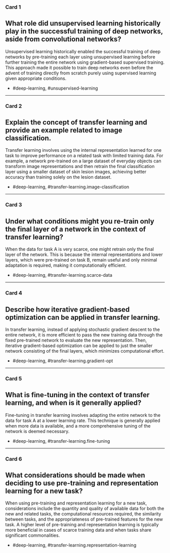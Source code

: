 ### Card 1

## What role did unsupervised learning historically play in the successful training of deep networks, aside from convolutional networks?

Unsupervised learning historically enabled the successful training of deep networks by pre-training each layer using unsupervised learning before further training the entire network using gradient-based supervised training. This approach made it possible to train deep networks even before the advent of training directly from scratch purely using supervised learning given appropriate conditions.

- #deep-learning, #unsupervised-learning

---

### Card 2

## Explain the concept of transfer learning and provide an example related to image classification.

Transfer learning involves using the internal representation learned for one task to improve performance on a related task with limited training data. For example, a network pre-trained on a large dataset of everyday objects can transform image representations and then retrain the final classification layer using a smaller dataset of skin lesion images, achieving better accuracy than training solely on the lesion dataset.

- #deep-learning, #transfer-learning.image-classification

---

### Card 3

## Under what conditions might you re-train only the final layer of a network in the context of transfer learning?

When the data for task A is very scarce, one might retrain only the final layer of the network. This is because the internal representations and lower layers, which were pre-trained on task B, remain useful and only minimal adaptation is required, making it computationally efficient.

- #deep-learning, #transfer-learning.scarce-data

---

### Card 4

## Describe how iterative gradient-based optimization can be applied in transfer learning.

In transfer learning, instead of applying stochastic gradient descent to the entire network, it is more efficient to pass the new training data through the fixed pre-trained network to evaluate the new representation. Then, iterative gradient-based optimization can be applied to just the smaller network consisting of the final layers, which minimizes computational effort.

- #deep-learning, #transfer-learning.gradient-opt

---

### Card 5

## What is fine-tuning in the context of transfer learning, and when is it generally applied?

Fine-tuning in transfer learning involves adapting the entire network to the data for task A at a lower learning rate. This technique is generally applied when more data is available, and a more comprehensive tuning of the network is deemed necessary.

- #deep-learning, #transfer-learning.fine-tuning

---

### Card 6

## What considerations should be made when deciding to use pre-training and representation learning for a new task?

When using pre-training and representation learning for a new task, considerations include the quantity and quality of available data for both the new and related tasks, the computational resources required, the similarity between tasks, and the appropriateness of pre-trained features for the new task. A higher level of pre-training and representation learning is typically more beneficial in cases of scarce training data and when tasks share significant commonalities.

- #deep-learning, #transfer-learning.representation-learning

